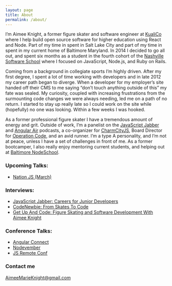 ```yaml
---
layout: page
title: About
permalink: /about/
---
```


I’m Aimee Knight, a former figure skater and software engineer at
[KualiCo](https://www.kuali.co/) where I help build open source software for higher
education using React and Node. Part of my time in spent in Salt Lake City and
part of my time in spent in my current home of Baltimore Maryland. In 2014 I
decided to go all out, and spent six months as a student in the fourth cohort of
the [Nashville Software School](http://nashvillesoftwareschool.com/) where I focused on JavaScript, Node.js, and Ruby
on Rails.

Coming from a background in collegiate sports I’m highly driven. After my first
degree, I spent a lot of time working with developers and in late 2012 my career
path began to diverge. When a developer for my employer’s site handed off their
CMS to me saying “don’t touch anything outside of this” my fate was sealed. My
curiosity, coupled with  increasing frustrations from the surmounting code
changes we were always needing, led me on a path of no return. I started to stay
up really late so I could work on the site while (hopefully) no one was looking.
Within a few weeks I was hooked.

As a former professional figure skater I have a tremendous amount of energy and
grit. Outside of work, I’m a panelist on the [JavaScript
Jabber](https://devchat.tv/js-jabber/) and [Angular
Air](https://angularair.com/)
podcasts, a co-organizer for [CharmCityJS](http://charmcityjs.com/), Board
Director for [Operation Code](https://operationcode.org/), and an avid runner. I’m a type A
personality, and I’m not at peace, unless I have a set of challenges in front of
me. As a former bootcamper, I also really enjoy mentoring current students, and
helping out at [Baltimore NodeSchool](http://nodeschool.io/baltimore/).

### Upcoming Talks:

* [Nation JS (March)](http://nationjs.com/)

### Interviews:

* [JavaScript Jabber: Careers for Junior
Developers](https://devchat.tv/js-jabber/153-jsj-careers-for-junior-developers-with-aimee-knight)
* [CodeNewbie: From Skates To
Code](http://www.codenewbie.org/podcast/from-skates-to-code)
* [Get Up And Code: Figure Skating and Software Development With Aimee
Knight](http://getupandcode.com/2015/04/10/get-up-and-code-086-figure-skating-and-software-development-with-aimee-knight/)

### Conference Talks:

* [Angular Connect](https://youtu.be/B22o_yeDE_s)
* [Nodevember](https://youtu.be/9qkef7IXn6s)
* [JS Remote Conf](https://allremoteconfs.com/js-2016)

### Contact me

[AimeeMarieKnight@gmail.com](mailto:aimeemarieknight@gmail.com)
